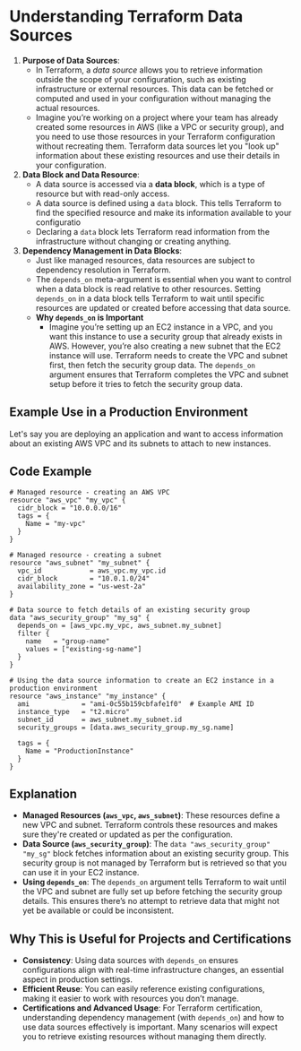 # Understanding Terraform Data Sources

1. **Purpose of Data Sources**:
    - In Terraform, a *data source* allows you to retrieve information outside the scope of your configuration, such as existing infrastructure or external resources. This data can be fetched or computed and used in your configuration without managing the actual resources.
    - Imagine you’re working on a project where your team has already created some resources in AWS (like a VPC or security group), and you need to use those resources in your Terraform configuration without recreating them. Terraform data sources let you "look up" information about these existing resources and use their details in your configuration.
2. **Data Block and Data Resource**:
    - A data source is accessed via a **data block**, which is a type of resource but with read-only access.
    - A data source is defined using a `data` block. This tells Terraform to find the specified resource and make its information available to your configuratio
    - Declaring a `data` block lets Terraform read information from the infrastructure without changing or creating anything.
3. **Dependency Management in Data Blocks**:
    - Just like managed resources, data resources are subject to dependency resolution in Terraform.
    - The `depends_on` meta-argument is essential when you want to control when a data block is read relative to other resources. Setting `depends_on` in a data block tells Terraform to wait until specific resources are updated or created before accessing that data source.
    - **Why `depends_on` is Important**
        - Imagine you’re setting up an EC2 instance in a VPC, and you want this instance to use a security group that already exists in AWS. However, you’re also creating a new subnet that the EC2 instance will use. Terraform needs to create the VPC and subnet first, then fetch the security group data. The `depends_on` argument ensures that Terraform completes the VPC and subnet setup before it tries to fetch the security group data.

## Example Use in a Production Environment

Let's say you are deploying an application and want to access information about an existing AWS VPC and its subnets to attach to new instances.

## Code Example

```hcl
# Managed resource - creating an AWS VPC
resource "aws_vpc" "my_vpc" {
  cidr_block = "10.0.0.0/16"
  tags = {
    Name = "my-vpc"
  }
}

# Managed resource - creating a subnet
resource "aws_subnet" "my_subnet" {
  vpc_id            = aws_vpc.my_vpc.id
  cidr_block        = "10.0.1.0/24"
  availability_zone = "us-west-2a"
}

# Data source to fetch details of an existing security group
data "aws_security_group" "my_sg" {
  depends_on = [aws_vpc.my_vpc, aws_subnet.my_subnet]
  filter {
    name   = "group-name"
    values = ["existing-sg-name"]
  }
}

# Using the data source information to create an EC2 instance in a production environment
resource "aws_instance" "my_instance" {
  ami             = "ami-0c55b159cbfafe1f0"  # Example AMI ID
  instance_type   = "t2.micro"
  subnet_id       = aws_subnet.my_subnet.id
  security_groups = [data.aws_security_group.my_sg.name]

  tags = {
    Name = "ProductionInstance"
  }
}

```

## Explanation

- **Managed Resources (`aws_vpc`, `aws_subnet`)**: These resources define a new VPC and subnet. Terraform controls these resources and makes sure they're created or updated as per the configuration.
- **Data Source (`aws_security_group`)**: The `data "aws_security_group" "my_sg"` block fetches information about an existing security group. This security group is not managed by Terraform but is retrieved so that you can use it in your EC2 instance.
- **Using `depends_on`**: The `depends_on` argument tells Terraform to wait until the VPC and subnet are fully set up before fetching the security group details. This ensures there’s no attempt to retrieve data that might not yet be available or could be inconsistent.

## Why This is Useful for Projects and Certifications

- **Consistency**: Using data sources with `depends_on` ensures configurations align with real-time infrastructure changes, an essential aspect in production settings.
- **Efficient Reuse**: You can easily reference existing configurations, making it easier to work with resources you don’t manage.
- **Certifications and Advanced Usage**: For Terraform certification, understanding dependency management (with `depends_on`) and how to use data sources effectively is important. Many scenarios will expect you to retrieve existing resources without managing them directly.

